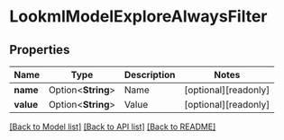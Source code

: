 # LookmlModelExploreAlwaysFilter

## Properties

Name | Type | Description | Notes
------------ | ------------- | ------------- | -------------
**name** | Option<**String**> | Name | [optional][readonly]
**value** | Option<**String**> | Value | [optional][readonly]

[[Back to Model list]](../README.md#documentation-for-models) [[Back to API list]](../README.md#documentation-for-api-endpoints) [[Back to README]](../README.md)


